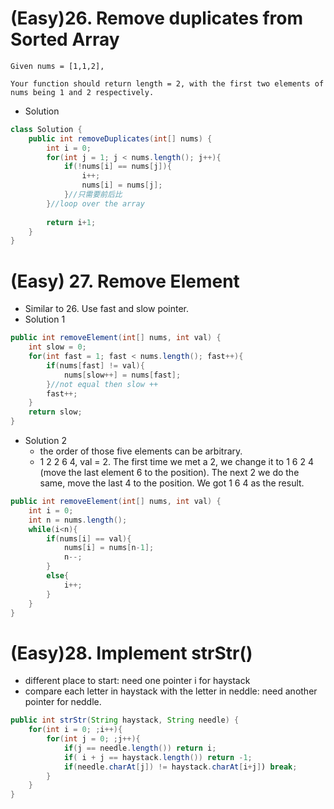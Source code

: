 
# (Easy)26. Remove duplicates from Sorted Array
```
Given nums = [1,1,2],

Your function should return length = 2, with the first two elements of nums being 1 and 2 respectively.
```
* Solution
```Java
class Solution {
    public int removeDuplicates(int[] nums) {
        int i = 0;
        for(int j = 1; j < nums.length(); j++){
            if(!nums[i] == nums[j]){
                i++;
                nums[i] = nums[j];
            }//只需要前后比
        }//loop over the array
        
        return i+1;
    }
}
```

# (Easy) 27. Remove Element
* Similar to 26. Use fast and slow pointer.
* Solution 1
```Java
public int removeElement(int[] nums, int val) {
    int slow = 0;
    for(int fast = 1; fast < nums.length(); fast++){
        if(nums[fast] != val){
            nums[slow++] = nums[fast];
        }//not equal then slow ++ 
        fast++;
    }
    return slow;
}
```
* Solution 2
  * the order of those five elements can be arbitrary.
  * 1 2 2 6 4, val = 2. The first time we met a 2, we change it to 1 6 2 4 (move the last element 6 to the position). 
  The next 2 we do the same, move the last 4 to the position. We got 1 6 4 as the result.  
```Java
public int removeElement(int[] nums, int val) {
    int i = 0;
    int n = nums.length();
    while(i<n){
        if(nums[i] == val){
            nums[i] = nums[n-1];
            n--;
        }
        else{
            i++;
        }
    }
}
```

# (Easy)28. Implement strStr()
* different place to start: need one pointer i for haystack 
* compare each letter in haystack with the letter in neddle: need another pointer for neddle.
```Java
public int strStr(String haystack, String needle) {
    for(int i = 0; ;i++){
        for(int j = 0; ;j++){
            if(j == needle.length()) return i;
            if( i + j == haystack.length()) return -1;
            if(needle.charAt[j]) != haystack.charAt[i+j]) break; 
        }
    }        
}
```
